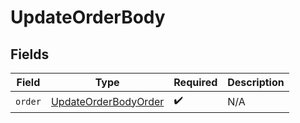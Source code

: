 # UpdateOrderBody


## Fields

| Field                                                               | Type                                                                | Required                                                            | Description                                                         |
| ------------------------------------------------------------------- | ------------------------------------------------------------------- | ------------------------------------------------------------------- | ------------------------------------------------------------------- |
| `order`                                                             | [UpdateOrderBodyOrder](../../models/shared/updateorderbodyorder.md) | :heavy_check_mark:                                                  | N/A                                                                 |